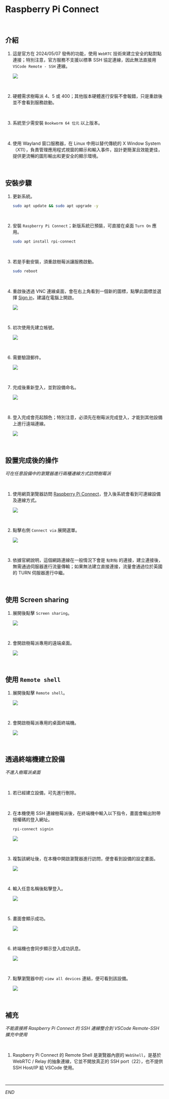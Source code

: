 # Raspberry Pi Connect 

<br>

## 介紹

1. 這是官方在 2024/05/07 發佈的功能，使用 `WebRTC` 技術來建立安全的點對點連接；特別注意，官方服務不支援以標準 SSH 協定連線，因此無法直接用 `VSCode Remote - SSH` 連線。

    ![](images/img_147.png)

<br>

2. 硬體需求樹莓派 4、5 或 400；其他版本硬體進行安裝不會報錯，只是重啟後並不會看到服務啟動。

<br>

3. 系統至少需安裝 `Bookworm 64 位元` 以上版本。

<br>

4. 使用 Wayland 窗口服務器，在 Linux 中用以替代傳統的 X Window System（X11），負責管理應用程式視窗的顯示和輸入事件，設計更簡潔且效能更佳，提供更流暢的圖形輸出和更安全的顯示環境。

<br>

## 安裝步驟

1. 更新系統。

    ```bash
    sudo apt update && sudo apt upgrade -y
    ```

<br>

2. 安裝 `Raspberry Pi Connect`；新版系統已預裝，可直接在桌面 `Turn On` 應用。

    ```bash
    sudo apt install rpi-connect
    ```

<br>

3. 若是手動安裝，須重啟樹莓派讓服務啟動。

    ```bash
    sudo reboot
    ```

<br>

4. 重啟後透過 VNC 連線桌面，會在右上角看到一個新的圖標，點擊此圖標並選擇 [Sign in](https://connect.raspberrypi.com/sign-in)，建議在電腦上開啟。

    ![](images/img_141.png)

<br>

5. 初次使用先建立帳號。

    ![](images/img_142.png)

<br>

6. 需要驗證郵件。

    ![](images/img_143.png)

<br>

7. 完成後重新登入，並對設備命名。

    ![](images/img_144.png)

<br>

8. 登入完成會亮起顏色；特別注意，必須先在樹莓派完成登入，才能到其他設備上進行遠端連線。

    ![](images/img_150.png)

<br>

## 設置完成後的操作

_可在任意設備中的瀏覽器進行兩種連線方式訪問樹莓派_

<br>

1. 使用網頁瀏覽器訪問 [Raspberry Pi Connect](https://connect.raspberrypi.com/)，登入後系統會看到可連線設備及連線方式。

    ![](images/img_145.png)

<br>

2. 點擊右側 `Connect via` 展開選單。

    ![](images/img_146.png)

<br>

3. 依據官網說明，這個網路連線在一般情況下會是 `點對點` 的連接，建立連接後，無需通過伺服器進行流量傳輸；如果無法建立直接連接，流量會通過位於英國的 TURN 伺服器進行中繼。

<br>

## 使用 Screen sharing

1. 展開後點擊 `Screen sharing`。

    ![](images/img_151.png)

<br>

2. 會開啟樹莓派專用的遠端桌面。

    ![](images/img_152.png)

<br>

## 使用 `Remote shell`

1. 展開後點擊 `Remote shell`。

    ![](images/img_153.png)

<br>

2. 會開啟樹莓派專用的桌面終端機。

    ![](images/img_154.png)

<br>

## 透過終端機建立設備

_不進入樹莓派桌面_

<br>

1. 若已經建立設備，可先進行刪除。

<br>

2. 在本機使用 SSH 連線樹莓派後，在終端機中輸入以下指令，畫面會輸出附帶授權碼的登入網址。

    ```bash
    rpi-connect signin
    ```

    ![](images/img_184.png)

<br>

3. 複製該網址後，在本機中開啟瀏覽器進行訪問，便會看到設備的設定畫面。

    ![](images/img_185.png)

<br>

4. 輸入任意名稱後點擊登入。

    ![](images/img_186.png)

<br>

5. 畫面會顯示成功。

    ![](images/img_187.png)

<br>

6. 終端機也會同步顯示登入成功訊息。

    ![](images/img_188.png)

<br>

7. 點擊瀏覽器中的 `view all devices` 連結，便可看到該設備。

    ![](images/img_189.png)

<br>

## 補充

_不能直接將 Raspberry Pi Connect 的 SSH 連線整合到 VSCode Remote-SSH 擴充中使用_

<br>

1. Raspberry Pi Connect 的 Remote Shell 是瀏覽器內嵌的 `WebShell`，是基於 WebRTC / Relay 的抽象連線，它並不開放真正的 SSH port（22），也不提供 SSH Host/IP 給 VSCode 使用。

<br>

___

_END_